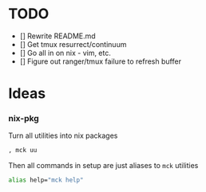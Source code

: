 # TODO

- [] Rewrite README.md
- [] Get tmux resurrect/continuum
- [] Go all in on nix - vim, etc.
- [] Figure out ranger/tmux failure to refresh buffer

# Ideas


### nix-pkg

Turn all utilities into nix packages

```sh
, mck uu
```

Then all commands in setup are just aliases to `mck` utilities

```sh
alias help="mck help"
```
